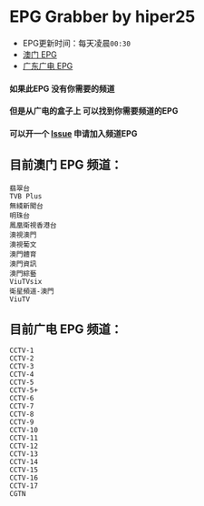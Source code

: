 # EPG Grabber by hiper25

- EPG更新时间：每天凌晨`00:30`
- [澳门 EPG](https://raw.githubusercontent.com/hiper25/EPG/refs/heads/master/macau.xml)
- [广东广电 EPG](https://raw.githubusercontent.com/hiper25/EPG/refs/heads/master/guangdongguangdian.xml)

#### 如果此EPG 没有你需要的频道
#### 但是从广电的盒子上 可以找到你需要频道的EPG
#### 可以开一个 [Issue](https://github.com/hiper25/EPG/issues/new) 申请加入频道EPG

## 目前澳门 EPG 频道：

    翡翠台
    TVB Plus
    無綫新聞台
    明珠台
    鳳凰衛視香港台
    澳視澳門
    澳視葡文
    澳門體育
    澳門資訊
    澳門綜藝
    ViuTVsix
    衛星頻道-澳門
    ViuTV

## 目前广电 EPG 频道：

    CCTV-1
    CCTV-2
    CCTV-3
    CCTV-4
    CCTV-5
    CCTV-5+
    CCTV-6
    CCTV-7
    CCTV-8
    CCTV-9
    CCTV-10
    CCTV-11
    CCTV-12
    CCTV-13
    CCTV-14
    CCTV-15
    CCTV-16
    CCTV-17
    CGTN
